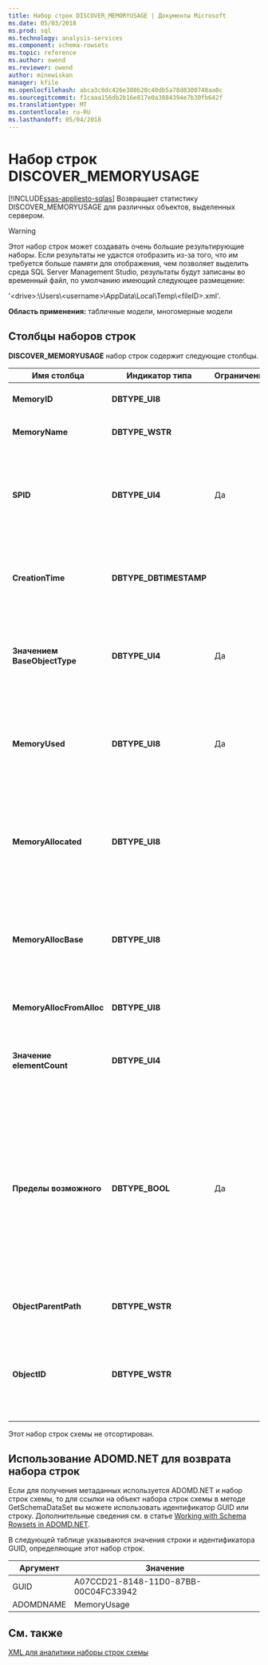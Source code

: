 ```yaml
---
title: Набор строк DISCOVER_MEMORYUSAGE | Документы Microsoft
ms.date: 05/03/2018
ms.prod: sql
ms.technology: analysis-services
ms.component: schema-rowsets
ms.topic: reference
ms.author: owend
ms.reviewer: owend
author: minewiskan
manager: kfile
ms.openlocfilehash: abca3c8dc426e380b20c40db5a78d8300748aa0c
ms.sourcegitcommit: f1caaa156db2b16e817e0a3884394e7b30fb642f
ms.translationtype: MT
ms.contentlocale: ru-RU
ms.lasthandoff: 05/04/2018
---
```

# <a name="discovermemoryusage-rowset"></a>Набор строк DISCOVER_MEMORYUSAGE
[!INCLUDE[ssas-appliesto-sqlas](../../../includes/ssas-appliesto-sqlas.md)]
  Возвращает статистику DISCOVER_MEMORYUSAGE для различных объектов, выделенных сервером.  
  
> [!WARNING]  
>  Этот набор строк может создавать очень большие результирующие наборы. Если результаты не удастся отобразить из-за того, что им требуется больше памяти для отображения, чем позволяет выделить среда SQL Server Management Studio, результаты будут записаны во временный файл, по умолчанию имеющий следующее размещение:  
>   
>  '\<drive>:\Users\\<username\>\AppData\Local\Temp\\<fileID\>.xml'.  
  
 **Область применения:** табличные модели, многомерные модели  
  
## <a name="rowset-columns"></a>Столбцы наборов строк  
 **DISCOVER_MEMORYUSAGE** набор строк содержит следующие столбцы.  
  
|Имя столбца|Индикатор типа|Ограничение|Описание|  
|-----------------|--------------------|-----------------|-----------------|  
|**MemoryID**|**DBTYPE_UI8**||Число, определяющее память.|  
|**MemoryName**|**DBTYPE_WSTR**||Имя объекта, задействующего память.|  
|**SPID**|**DBTYPE_UI4**|Да|Сеанс, в ходе которого выделена память. Нуль означает, что память не привязана к конкретному сеансу.|  
|**CreationTime**|**DBTYPE_DBTIMESTAMP**||Либо «время, за которое был создан объект», либо «время, за которое была выделена память».|  
|**Значением BaseObjectType**|**DBTYPE_UI4**|Да|Это номер, описывающий тип объекта. Объекты с одним значением BaseObjectType имеют одинаковый тип.|  
|**MemoryUsed**|**DBTYPE_UI8**|Да|Это текущий размер объекта, который может быть меньше, чем объем памяти, выделенной для использования объектом.|  
|**MemoryAllocated**|**DBTYPE_UI8**||Объем памяти, выделенный для использования объектом, который может превышать фактический объем памяти, используемый объектом.|  
|**MemoryAllocBase**|**DBTYPE_UI8**||Байты, первоначально выделенные для самого объекта (исключая дополнительные выделения для содержания объекта).|  
|**MemoryAllocFromAlloc**|**DBTYPE_UI8**||Память, выделенная для содержания этого объекта.|  
|**Значение elementCount**|**DBTYPE_UI4**||Для объекта-контейнера это количество объектов, содержащихся в этом объекте.|  
|**Пределы возможного**|**DBTYPE_BOOL**|Да|Логическое значение, указывающее, является ли память сжимаемой (то есть может быть освобождена в связи с нехваткой памяти). Если это значение true, то память является сжимаемой; если значение false, то память не является сжимаемой.|  
|**ObjectParentPath**|**DBTYPE_WSTR**||Строка, определяющая полный путь этого объекта.|  
|**ObjectID**|**DBTYPE_WSTR**||Строка, определяющая объект. Полный путь этого объекта, представленного этой строкой: (ObjectParentPath + "." + ObjectId).|  
  
 Этот набор строк схемы не отсортирован.  
  
## <a name="using-adomdnet-to-return-the-rowset"></a>Использование ADOMD.NET для возврата набора строк  
 Если для получения метаданных используется ADOMD.NET и набор строк схемы, то для ссылки на объект набора строк схемы в методе GetSchemaDataSet вы можете использовать идентификатор GUID или строку. Дополнительные сведения см. в статье [Working with Schema Rowsets in ADOMD.NET](../../../analysis-services/multidimensional-models-adomd-net-client/retrieving-metadata-working-with-schema-rowsets.md).  
  
 В следующей таблице указываются значения строки и идентификатора GUID, определяющие этот набор строк.  
  
|Аргумент|Значение|  
|--------------|-----------|  
|GUID|A07CCD21-8148-11D0-87BB-00C04FC33942|  
|ADOMDNAME|MemoryUsage|  
  
## <a name="see-also"></a>См. также  
 [XML для аналитики наборы строк схемы](../../../analysis-services/schema-rowsets/xml/xml-for-analysis-schema-rowsets.md)  
  
  
